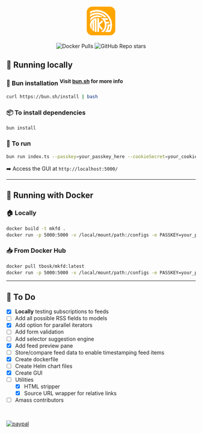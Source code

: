 <p align="center">
  <img src="https://github.com/TBosak/mkfd/blob/main/public/logo.png?raw=true"
       alt="mkfd"
       height="15%"
       width="15%"/><br><br>
  <img alt="Docker Pulls" src="https://img.shields.io/docker/pulls/tbosk/mkfd">
  <img alt="GitHub Repo stars" src="https://img.shields.io/github/stars/tbosak/mkfd">
</p>

## 🏃 Running locally

### 🍞 Bun installation <sup>Visit [bun.sh](https://bun.sh/) for more info</sup>

```bash
curl https://bun.sh/install | bash
```

### 📦 To install dependencies

```bash
bun install
```

### 🚀 To run

```bash
bun run index.ts --passkey=your_passkey_here --cookieSecret=your_cookie_secret_here
```

➡️ Access the GUI at `http://localhost:5000/`

---

## 🐳 Running with Docker

### 🏠 Locally

```bash
docker build -t mkfd .
docker run -p 5000:5000 -v /local/mount/path:/configs -e PASSKEY=your_passkey -e COOKIE_SECRET=your_cookie_secret mkfd
```

### 📥 From Docker Hub

```bash
docker pull tbosk/mkfd:latest
docker run -p 5000:5000 -v /local/mount/path:/configs -e PASSKEY=your_passkey -e COOKIE_SECRET=your_cookie_secret tbosk/mkfd:latest
```

---

## 🔧 To Do

- [X] **Locally** testing subscriptions to feeds  
- [ ] Add all possible RSS fields to models  
- [X] Add option for parallel iterators  
- [ ] Add form validation  
- [ ] Add selector suggestion engine  
- [X] Add feed preview pane  
- [ ] Store/compare feed data to enable timestamping feed items  
- [X] Create dockerfile
- [ ] Create Helm chart files
- [X] Create GUI  
- [ ] Utilities  
  - [X] HTML stripper  
  - [X] Source URL wrapper for relative links  
- [ ] Amass contributors  

<br>

[![paypal](https://www.paypalobjects.com/en_US/i/btn/btn_donateCC_LG.gif)](https://www.paypal.com/cgi-bin/webscr?cmd=_s-xclick&hosted_button_id=V5LC4XTQDDE82&source=url)
